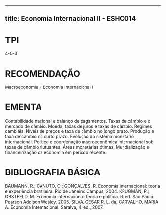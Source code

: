 
---
title: Economia Internacional II - ESHC014 
---

# TPI

4-0-3

# RECOMENDAÇÃO

Macroeconomia I; Economia Internacional I

# EMENTA

Contabilidade nacional e balanço de pagamentos. Taxas de câmbio e o mercado de câmbio. Moeda, taxas de juros e taxas de câmbio. Regimes cambiais. Níveis de preços e taxa de câmbio no longo prazo. Produção e taxa de câmbio no curto prazo. Evolução do sistema monetário internacional. Política e coordenação macroeconômica internacional sob taxas de câmbio flutuantes. Áreas monetárias ótimas. Mundialização e financeirização da economia em período recente.

# BIBLIOGRAFIA BÁSICA

BAUMANN, R.; CANUTO, O.; GONÇALVES, R. Economia internacional: teoria e experiência brasileira. Rio de Janeiro: Campus, 2004. 
KRUGMAN, P.; OBSTFELD, M. Economia internacional: teoria e política. 6. ed. São Paulo: Pearson Addison Wesley, 2005.
SILVA, CÉSAR R. L. da; CARVALHO, MARIA A. Economia Internacional. Saraiva, 4. ed., 2007.
        